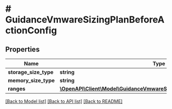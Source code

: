 # # GuidanceVmwareSizingPlanBeforeActionConfig

## Properties

Name | Type | Description | Notes
------------ | ------------- | ------------- | -------------
**storage_size_type** | **string** |  | [optional]
**memory_size_type** | **string** |  | [optional]
**ranges** | [**\OpenAPI\Client\Model\GuidanceVmwareSizingPlanBeforeActionConfigRanges**](GuidanceVmwareSizingPlanBeforeActionConfigRanges.md) |  | [optional]

[[Back to Model list]](../../README.md#models) [[Back to API list]](../../README.md#endpoints) [[Back to README]](../../README.md)
